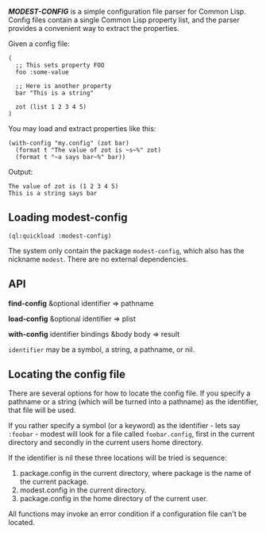 ***MODEST-CONFIG*** is a simple configuration file parser for Common Lisp. Config files contain a single Common Lisp property list, and the parser provides a convenient way to extract the properties.

Given a config file:

```
(
  ;; This sets property FOO
  foo :some-value

  ;; Here is another property
  bar "This is a string"

  zot (list 1 2 3 4 5)
)
```

You may load and extract properties like this:

```
(with-config "my.config" (zot bar)
  (format t "The value of zot is ~s~%" zot)
  (format t "~a says bar~%" bar))
```

Output:

```
The value of zot is (1 2 3 4 5)
This is a string says bar
```

## Loading modest-config

```
(ql:quickload :modest-config)
```

The system only contain the package `modest-config`, which also has the nickname `modest`. There are no external dependencies.

## API

**find-config** &optional identifier => pathname

**load-config** &optional identifier => plist

**with-config** identifier bindings &body body => result

`identifier` may be a symbol, a string, a pathname, or nil.

## Locating the config file

There are several options for how to locate the config file. If you specify a pathname or a string (which will be turned into a pathname) as the identifier, that file will be used.

If you rather specify a symbol (or a keyword) as the identifier - lets say `:foobar` - modest will look for a file called `foobar.config`, first in the current directory and secondly in the current users home directory.

If the identifier is nil these three locations will be tried is sequence:

1. package.config in the current directory, where package is the name of the current package.
1. modest.config in the current directory.
1. package.config in the home directory of the current user.

All functions may invoke an error condition if a configuration file can't be located.
